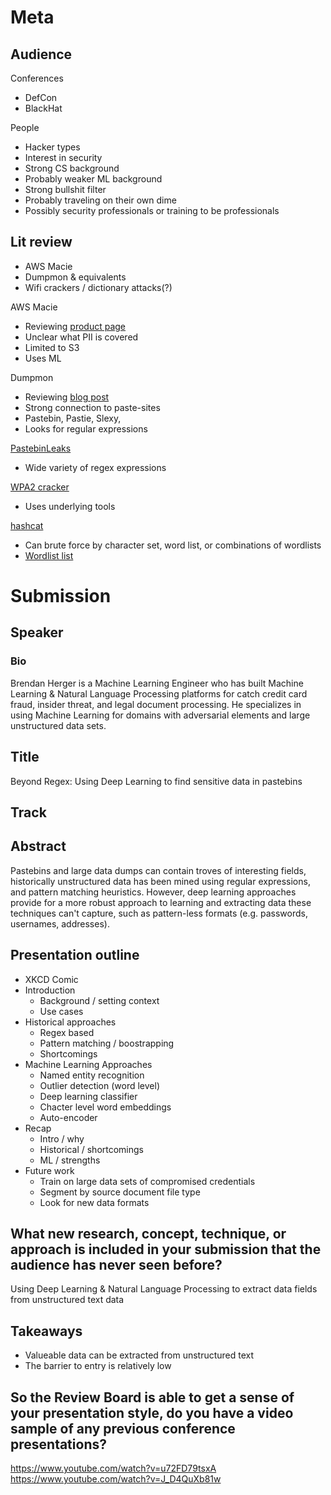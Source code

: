 # Meta

## Audience

Conferences

 - DefCon
 - BlackHat

People

 - Hacker types
 - Interest in security
 - Strong CS background
 - Probably weaker ML background
 - Strong bullshit filter
 - Probably traveling on their own dime
 - Possibly security professionals or training to be professionals

## Lit review

 - AWS Macie
 - Dumpmon & equivalents
 - Wifi crackers / dictionary attacks(?)

AWS Macie

 - Reviewing [product page](https://aws.amazon.com/macie/)
 - Unclear what PII is covered
 - Limited to S3
 - Uses ML

Dumpmon

 - Reviewing [blog post](http://raidersec.blogspot.com/2013/03/introducing-dumpmon-twitter-bot-that.html)
 - Strong connection to paste-sites
  - Pastebin, Pastie, Slexy, 
 - Looks for regular expressions

[PastebinLeaks](https://twitter.com/PastebinLeaks)

 - Wide variety of regex expressions

[WPA2 cracker](https://github.com/brannondorsey/wifi-cracking)

 - Uses underlying tools

[hashcat](https://github.com/hashcat/hashcat)

 - Can brute force by character set, word list, or combinations of wordlists
 - [Wordlist list](https://hashcat.net/forum/thread-1236.html)

# Submission

## Speaker

### Bio

Brendan Herger is a Machine Learning Engineer who has built Machine Learning & Natural Language Processing platforms for catch credit card fraud, insider threat, and legal document processing. He specializes in using Machine Learning for domains with adversarial elements and large unstructured data sets.

## Title

Beyond Regex: Using Deep Learning to find sensitive data in pastebins

## Track

## Abstract

Pastebins and large data dumps can contain troves of interesting fields, historically unstructured data has been mined using regular expressions, and pattern matching heuristics. However, deep learning approaches provide for a more robust approach to learning and extracting data these techniques can't capture, such as pattern-less formats (e.g. passwords, usernames, addresses). 

## Presentation outline

 - XKCD Comic
 - Introduction 
   - Background / setting context
   - Use cases
 - Historical approaches
   - Regex based
   - Pattern matching / boostrapping
   - Shortcomings
 - Machine Learning Approaches
   - Named entity recognition
   - Outlier detection (word level)
   - Deep learning classifier
   - Chacter level word embeddings
   - Auto-encoder
 - Recap
   - Intro / why
   - Historical / shortcomings
   - ML / strengths
 - Future work
   - Train on large data sets of compromised credentials
   - Segment by source document file type
   - Look for new data formats

## What new research, concept, technique, or approach is included in your submission that the audience has never seen before?

Using Deep Learning & Natural Language Processing to extract data fields from unstructured text data

## Takeaways

 - Valueable data can be extracted from unstructured text
 - The barrier to entry is relatively low

## So the Review Board is able to get a sense of your presentation style, do you have a video sample of any previous conference presentations?

https://www.youtube.com/watch?v=u72FD79tsxA
https://www.youtube.com/watch?v=J_D4QuXb81w
